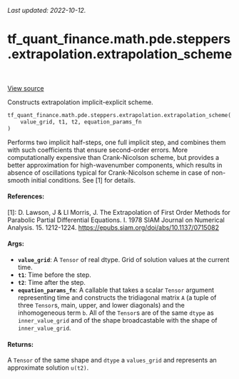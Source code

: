 <!--
This file is generated by a tool. Do not edit directly.
For open-source contributions the docs will be updated automatically.
-->

*Last updated: 2022-10-12.*

<div itemscope itemtype="http://developers.google.com/ReferenceObject">
<meta itemprop="name" content="tf_quant_finance.math.pde.steppers.extrapolation.extrapolation_scheme" />
<meta itemprop="path" content="Stable" />
</div>

# tf_quant_finance.math.pde.steppers.extrapolation.extrapolation_scheme

<!-- Insert buttons and diff -->

<table class="tfo-notebook-buttons tfo-api" align="left">
</table>

<a target="_blank" href="https://github.com/google/tf-quant-finance/blob/master/tf_quant_finance/math/pde/steppers/extrapolation.py">View source</a>



Constructs extrapolation implicit-explicit scheme.

```python
tf_quant_finance.math.pde.steppers.extrapolation.extrapolation_scheme(
    value_grid, t1, t2, equation_params_fn
)
```



<!-- Placeholder for "Used in" -->

Performs two implicit half-steps, one full implicit step, and combines them
with such coefficients that ensure second-order errors. More computationally
expensive than Crank-Nicolson scheme, but provides a better approximation for
high-wavenumber components, which results in absence of oscillations typical
for Crank-Nicolson scheme in case of non-smooth initial conditions. See [1]
for details.

#### References:
[1]: D. Lawson, J & Ll Morris, J. The Extrapolation of First Order Methods
for Parabolic Partial Differential Equations. I. 1978
SIAM Journal on Numerical Analysis. 15. 1212-1224.
https://epubs.siam.org/doi/abs/10.1137/0715082

#### Args:


* <b>`value_grid`</b>: A `Tensor` of real dtype. Grid of solution values at the current
  time.
* <b>`t1`</b>: Time before the step.
* <b>`t2`</b>: Time after the step.
* <b>`equation_params_fn`</b>: A callable that takes a scalar `Tensor` argument
  representing time and constructs the tridiagonal matrix `A`
  (a tuple of three `Tensor`s, main, upper, and lower diagonals)
  and the inhomogeneous term `b`. All of the `Tensor`s are of the same
  `dtype` as `inner_value_grid` and of the shape broadcastable with the
  shape of `inner_value_grid`.


#### Returns:

A `Tensor` of the same shape and `dtype` a
`values_grid` and represents an approximate solution `u(t2)`.
